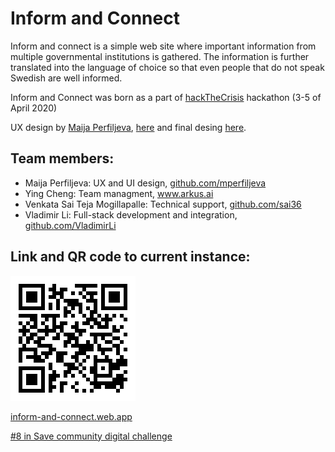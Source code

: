 # Inform and Connect
Inform and connect is a simple web site where important information from multiple governmental institutions is gathered. The information is further translated into the language of choice so that even people that do not speak Swedish are well informed.

Inform and Connect was born as a part of [hackTheCrisis](https://www.hackthecrisis.se/) hackathon (3-5 of April 2020)

UX design by [Maija Perfiljeva](https://github.com/mperfiljeva), [here](https://whimsical.com/SbvkKwSRyFnfmW6SM31Zu6) and final desing [here](https://www.figma.com/file/ZISP92E0mYkAtkAB7f6tkm/Connect-and-inform?node-id=0%3A1).

## Team members:

- Maija Perfiljeva: UX and UI design, [github.com/mperfiljeva](https://www.github.com/mperfiljeva)
- Ying Cheng: Team managment, www.arkus.ai
- Venkata Sai Teja Mogillapalle: Technical support, [github.com/sai36](https://www.github.com/sai36)
- Vladimir Li: Full-stack development and integration, [github.com/VladimirLi](https://www.github.com/VladimirLi)

## Link and QR code to current instance:

![QR code](inform-and-connect.png)

[inform-and-connect.web.app](https://inform-and-connect.web.app)

[#8 in Save community digital challenge](https://www.guaana.com/challenges/PtcJCi8E7rhiW6GrD/results/er3wYvEj4d5L6bszi)
